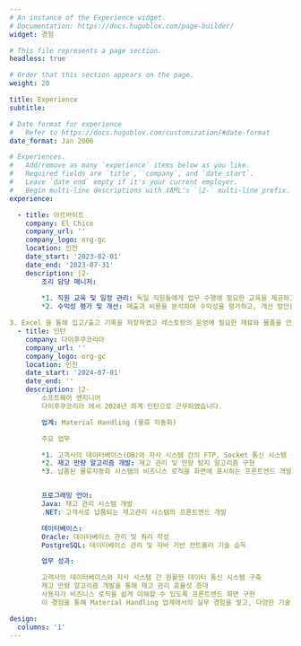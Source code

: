```yaml
---
# An instance of the Experience widget.
# Documentation: https://docs.hugoblox.com/page-builder/
widget: 경험

# This file represents a page section.
headless: true

# Order that this section appears on the page.
weight: 20

title: Experience
subtitle:

# Date format for experience
#   Refer to https://docs.hugoblox.com/customization/#date-format
date_format: Jan 2006

# Experiences.
#   Add/remove as many `experience` items below as you like.
#   Required fields are `title`, `company`, and `date_start`.
#   Leave `date_end` empty if it's your current employer.
#   Begin multi-line descriptions with YAML's `|2-` multi-line prefix.
experience:

  - title: 아르바이트
    company: El Chico
    company_url: ''
    company_logo: org-gc
    location: 인천
    date_start: '2023-02-01'
    date_end: '2023-07-31'
    description: |2-
        조리 담당 매니저:
        
        *1. 직원 교육 및 일정 관리: 독일 직원들에게 업무 수행에 필요한 교육을 제공하고, 일정을 관리하여 효율적인 업무 수행을 도왔습니다.
        *2. 수익성 평가 및 개선: 매출과 비용을 분석하여 수익성을 평가하고, 개선 방안을 모색합니다. 이를 통해 레스토랑의 수익성을 향상시켰습니다.

3. Excel 을 통해 입고/출고 기록을 저장하였고 레스토랑의 운영에 필요한 재료와 물품을 안정적으로 공급.
  - title: 인턴
    company: 다이후쿠코리아
    company_url: ''
    company_logo: org-gc
    location: 인천
    date_start: '2024-07-01'
    date_end: ''
    description: |2-
        소프트웨어 엔지니어
        다이후쿠코리아 에서 2024년 하계 인턴으로 근무하였습니다.

        업계: Material Handling (물류 자동화)

        주요 업무

        *1. 고객사의 데이터베이스(DB)와 자사 시스템 간의 FTP, Socket 통신 시스템 구축
        *2. 재고 만량 알고리즘 개발: 재고 관리 및 만량 탐지 알고리즘 구현
        *3. 납품된 물류자동화 시스템의 비즈니스 로직을 화면에 표시하는 프론트엔드 개발


        프로그래밍 언어:
        Java: 재고 관리 시스템 개발
        .NET: 고객사로 납품되는 재고관리 시스템의 프론트엔드 개발

        데이터베이스:
        Oracle: 데이터베이스 관리 및 쿼리 작성
        PostgreSQL: 데이터베이스 관리 및 자바 기반 컨트롤러 기술 습득

        업무 성과:

        고객사의 데이터베이스와 자사 시스템 간 원활한 데이터 통신 시스템 구축
        재고 만량 알고리즘 개발을 통해 재고 관리 효율성 증대
        사용자가 비즈니스 로직을 쉽게 이해할 수 있도록 프론트엔드 화면 구현
        이 경험을 통해 Material Handling 업계에서의 실무 경험을 쌓고, 다양한 기술 스택을 활용하여 소프트웨어 개발 및 데이터베이스 관리 능력을 배양하였습니다.

design:
  columns: '1'
---
```

